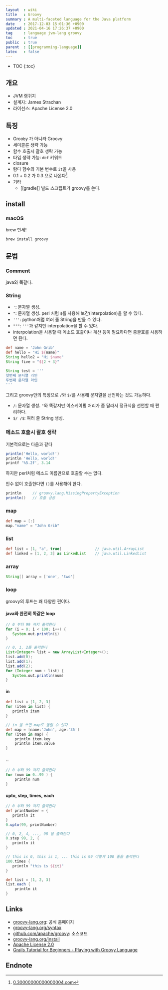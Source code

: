 ```yaml
---
layout  : wiki
title   : Groovy
summary : A multi-faceted language for the Java platform
date    : 2017-12-03 15:01:36 +0900
updated : 2021-04-16 17:26:37 +0900
tag     : language jvm-lang groovy
toc     : true
public  : true
parent  : [[programming-language]]
latex   : false
---
```

* TOC
{:toc}

## 개요

* JVM 랭귀지
* 설계자: James Strachan
* 라이선스: Apache License 2.0

## 특징

* Groo`b`y 가 아니라 Groo`v`y
* 세미콜론 생략 가능
* 함수 호출시 괄호 생략 가능
* 타입 생략 가능: `def` 키워드
* closure
* 람다 함수의 기본 변수로 `it`을 사용
* 0.1 + 0.2 가 0.3 으로 나온다[^1].
* 기타
    * [[gradle]] 빌드 스크립트가 groovy를 쓴다.

## install

### macOS

brew 만세!

```bash
brew install groovy
```

## 문법

### Comment

java와 똑같다.

### String

* `'`: 문자열 생성.
* `"`: 문자열 생성. perl 처럼 `$`를 사용해 보간(interpolation)을 할 수 있다.
* `'''`: python처럼 여러 줄 String을 만들 수 있다.
* `"""`: `'''`과 같지만 interpolation을 할 수 있다.
* interpolation을 사용할 때 메소드 호출이나 계산 등이 필요하다면 중괄호를 사용하면 된다.

```groovy
def name = 'John Grib'
def hello = "Hi ${name}"
String hello2 = "Hi $name"
String five = "${2 + 3}"

String test = '''
첫번째 문자열 라인
두번째 문자열 라인
'''
```

그리고 groovy만의 특징으로 `/`와 `$/`를 사용해 문자열을 선언하는 것도 가능하다.

* `/`: 문자열 생성. `"`와 똑같지만 이스케이핑 처리가 좀 달라서 정규식을 선언할 때 편리하다.
* `$/ /$`: 여러 줄 String 생성.

### 메소드 호출시 괄호 생략

기본적으로는 다음과 같다

```groovy
println('Hello, world!')
println 'Hello, world!'
printf '%5.2f', 3.14
```

하지만 perl처럼 메소드 이름만으로 호출할 수는 없다.

인수 없이 호출한다면 `()`를 사용해야 한다.

```groovy
println     // groovy.lang.MissingPropertyException
println()   // 호출 성공
```

### map

```groovy
def map = [:]
map."name" = "John Grib"
```

### list

```groovy
def list = [1, "a", true]               // java.util.ArrayList
def linked = [1, 2, 3] as LinkedList    // java.util.LinkedList
```

### array

```groovy
String[] array = ['one', 'two']
```

### loop

groovy의 루프는 꽤 다양한 편이다.

#### java와 완전히 똑같은 loop

```groovy
// 0 부터 99 까지 출력한다
for (i = 0; i < 100; i++) {
   System.out.println(i)
}

// 0, 1, 2를 출력한다
List<Integer> list = new ArrayList<Integer>();
list.add(0);
list.add(1);
list.add(2);
for (Integer num : list) {
   System.out.println(num)
}
```

#### in

```groovy
def list = [1, 2, 3]
for (item in list) {
   println item
}

// in 을 쓰면 map도 돌릴 수 있다
def map = [name:'John', age:'35']
for (item in map) {
    println item.key
    println item.value
}
```

#### ..

```groovy
// 0 부터 99 까지 출력한다
for (num in 0..99 ) {
    println num
}
```

#### upto, step, times, each

```groovy
// 0 부터 99 까지 출력한다
def printNumber = {
   println it
}
0.upto(99, printNumber)

// 0, 2, 4, ..., 98 을 출력한다
0.step 99, 2, {
   println it
}

// this is 0, this is 1, ... this is 99 이렇게 100 줄을 출력한다
100.times {
   println "this is ${it}"
}

def list = [1, 2, 3]
list.each {
    println it
}
```

## Links

* [groovy-lang.org](http://www.groovy-lang.org/): 공식 홈페이지
* [groovy-lang.org/syntax](http://groovy-lang.org/syntax.html)
* [github.com/apache/groovy](https://github.com/apache/groovy): 소스코드
* [groovy-lang.org/install](http://groovy-lang.org/install.html)
* [Apache License 2.0](https://www.apache.org/licenses/#2.0)
* [Grails Tutorial for Beginners - Playing with Groovy Language](http://grails.asia/grails-tutorial-for-beginners-playing-with-groovy-language)

## Endnote

[^1]: [0.30000000000000004.com](http://0.30000000000000004.com/)
